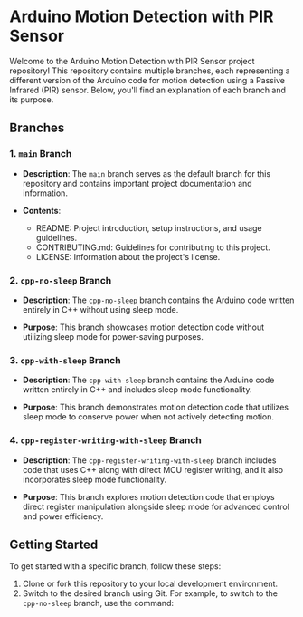 # Arduino Motion Detection with PIR Sensor

Welcome to the Arduino Motion Detection with PIR Sensor project repository! This repository contains multiple branches, each representing a different version of the Arduino code for motion detection using a Passive Infrared (PIR) sensor. Below, you'll find an explanation of each branch and its purpose.

## Branches

### 1. `main` Branch

- **Description**: The `main` branch serves as the default branch for this repository and contains important project documentation and information.
  
- **Contents**:
  - README: Project introduction, setup instructions, and usage guidelines.
  - CONTRIBUTING.md: Guidelines for contributing to this project.
  - LICENSE: Information about the project's license.

### 2. `cpp-no-sleep` Branch

- **Description**: The `cpp-no-sleep` branch contains the Arduino code written entirely in C++ without using sleep mode.
  
- **Purpose**: This branch showcases motion detection code without utilizing sleep mode for power-saving purposes.

### 3. `cpp-with-sleep` Branch

- **Description**: The `cpp-with-sleep` branch contains the Arduino code written entirely in C++ and includes sleep mode functionality.
  
- **Purpose**: This branch demonstrates motion detection code that utilizes sleep mode to conserve power when not actively detecting motion.

### 4. `cpp-register-writing-with-sleep` Branch

- **Description**: The `cpp-register-writing-with-sleep` branch includes code that uses C++ along with direct MCU register writing, and it also incorporates sleep mode functionality.
  
- **Purpose**: This branch explores motion detection code that employs direct register manipulation alongside sleep mode for advanced control and power efficiency.

## Getting Started

To get started with a specific branch, follow these steps:

1. Clone or fork this repository to your local development environment.
2. Switch to the desired branch using Git. For example, to switch to the `cpp-no-sleep` branch, use the command:
